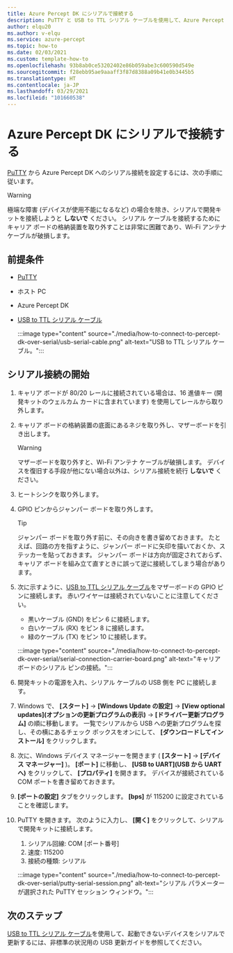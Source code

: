 ```yaml
---
title: Azure Percept DK にシリアルで接続する
description: PuTTY と USB to TTL シリアル ケーブルを使用して、Azure Percept DK へのシリアル接続を設定する方法について説明します
author: elqu20
ms.author: v-elqu
ms.service: azure-percept
ms.topic: how-to
ms.date: 02/03/2021
ms.custom: template-how-to
ms.openlocfilehash: 93b8ab0ce53202402e86b059abe3c600590d549e
ms.sourcegitcommit: f28ebb95ae9aaaff3f87d8388a09b41e0b3445b5
ms.translationtype: HT
ms.contentlocale: ja-JP
ms.lasthandoff: 03/29/2021
ms.locfileid: "101660538"
---
```

# <a name="connect-to-your-azure-percept-dk-over-serial"></a>Azure Percept DK にシリアルで接続する

[PuTTY](https://www.chiark.greenend.org.uk/~sgtatham/putty/latest.html) から Azure Percept DK へのシリアル接続を設定するには、次の手順に従います。

> [!WARNING]
> 極端な障害 (デバイスが使用不能になるなど) の場合を除き、シリアルで開発キットを接続しようと **しないで** ください。 シリアル ケーブルを接続するためにキャリア ボードの格納装置を取り外すことは非常に困難であり、Wi-Fi アンテナ ケーブルが破損します。

## <a name="prerequisites"></a>前提条件

- [PuTTY](https://www.chiark.greenend.org.uk/~sgtatham/putty/latest.html)
- ホスト PC
- Azure Percept DK
- [USB to TTL シリアル ケーブル](https://www.adafruit.com/product/954)

    :::image type="content" source="./media/how-to-connect-to-percept-dk-over-serial/usb-serial-cable.png" alt-text="USB to TTL シリアル ケーブル。":::

## <a name="initiate-the-serial-connection"></a>シリアル接続の開始

1. キャリア ボードが 80/20 レールに接続されている場合は、16 進値キー (開発キットのウェルカム カードに含まれています) を使用してレールから取り外します。

1. キャリア ボードの格納装置の底面にあるネジを取り外し、マザーボードを引き出します。

    > [!WARNING]
    > マザーボードを取り外すと、Wi-Fi アンテナ ケーブルが破損します。 デバイスを復旧する手段が他にない場合以外は、シリアル接続を続行 **しないで** ください。

1. ヒートシンクを取り外します。

1. GPIO ピンからジャンパー ボードを取り外します。

    > [!TIP]
    > ジャンパー ボードを取り外す前に、その向きを書き留めておきます。 たとえば、回路の方を指すように、ジャンパー ボードに矢印を描いておくか、ステッカーを貼っておきます。 ジャンパー ボードは方向が固定されておらず、キャリア ボードを組み立て直すときに誤って逆に接続してしまう場合があります。

1. 次に示すように、[USB to TTL シリアル ケーブル](https://www.adafruit.com/product/954)をマザーボードの GPIO ピンに接続します。 赤いワイヤーは接続されていないことに注意してください。

    - 黒いケーブル (GND) をピン 6 に接続します。
    - 白いケーブル (RX) をピン 8 に接続します。
    - 緑のケーブル (TX) をピン 10 に接続します。

    :::image type="content" source="./media/how-to-connect-to-percept-dk-over-serial/serial-connection-carrier-board.png" alt-text="キャリア ボードのシリアル ピンの接続。":::

1. 開発キットの電源を入れ、シリアル ケーブルの USB 側を PC に接続します。

1. Windows で、 **[スタート]**  ->  **[Windows Update の設定]**  ->  **[View optional updates]\(オプションの更新プログラムの表示\)**  ->  **[ドライバー更新プログラム]** の順に移動します。 一覧でシリアルから USB への更新プログラムを探し、その横にあるチェック ボックスをオンにして、 **[ダウンロードしてインストール]** をクリックします。  

1. 次に、Windows デバイス マネージャーを開きます ( **[スタート]**  ->  **[デバイス マネージャー]** )。 **[ポート]** に移動し、 **[USB to UART]\(USB から UART へ\)** をクリックして、 **[プロパティ]** を開きます。 デバイスが接続されている COM ポートを書き留めておきます。

1. **[ポートの設定]** タブをクリックします。 **[bps]** が 115200 に設定されていることを確認します。

1. PuTTY を開きます。 次のように入力し、 **[開く]** をクリックして、シリアルで開発キットに接続します。

    1. シリアル回線: COM [ポート番号]
    1. 速度: 115200
    1. 接続の種類: シリアル

    :::image type="content" source="./media/how-to-connect-to-percept-dk-over-serial/putty-serial-session.png" alt-text="シリアル パラメーターが選択された PuTTY セッション ウィンドウ。":::

## <a name="next-steps"></a>次のステップ

[USB to TTL シリアル ケーブル](https://www.adafruit.com/product/954)を使用して、起動できないデバイスをシリアルで更新するには、非標準の状況用の USB 更新ガイドを参照してください。

[comment]: # (使用可能な場合は、USB 更新ガイドへのリンクを追加します。)